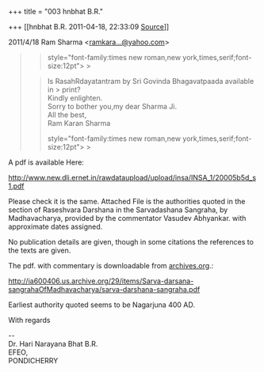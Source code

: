 +++
title = "003 hnbhat B.R."

+++
[[hnbhat B.R.	2011-04-18, 22:33:09 [Source](https://groups.google.com/g/bvparishat/c/kF7I2M4UHOk)]]



  

2011/4/18 Ram Sharma \<[ramkara...@yahoo.com]()\>

  

> 
> >  style="font-family:times new roman,new york,times,serif;font-size:12pt"> >
> 
> > Is RasahRdayatantram by Sri Govinda Bhagavatpaada available in > print?  
>  Kindly enlighten.  
>  Sorry to bother you,my dear Sharma Ji.  
>  All the best,  
>  Ram Karan Sharma  
> > 
> >  style="font-family:times new roman,new york,times,serif;font-size:12pt"> >
>   
> > 
> > 
> > 

  

  

A pdf is available Here:

  

<http://www.new.dli.ernet.in/rawdataupload/upload/insa/INSA_1/20005b5d_s1.pdf>

  

Please check it is the same. Attached File is the authorities quoted in the section of Raseshvara Darshana in the Sarvadashana Sangraha, by Madhavacharya, provided by the commentator Vasudev Abhyankar. with approximate dates assigned.

  

No publication details are given, though in some citations the references to the texts are given.

  

The pdf. with commentary is downloadable from [archives.org](http://archives.org).:

  

<http://ia600406.us.archive.org/29/items/Sarva-darsana-sangrahaOfMadhavacharya/sarva-darshana-sangraha.pdf>

  

Earliest authority quoted seems to be Nagarjuna 400 AD.

  

With regards

  

--  
Dr. Hari Narayana Bhat B.R.  
EFEO,  
PONDICHERRY  

